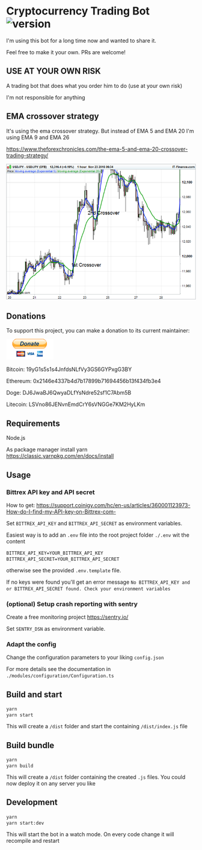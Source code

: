 # Cryptocurrency Trading Bot ![version](https://img.shields.io/badge/Version-2021.1.3-blue)
I'm using this bot for a long time now and wanted to share it. 


Feel free to make it your own. PRs are welcome!

## USE AT YOUR OWN RISK
A trading bot that does what you order him to do (use at your own risk)

I'm not responsible for anything

## EMA crossover strategy
It's using the ema crossover strategy. But instead of EMA 5 and EMA 20 I'm using EMA 9 and EMA 26

https://www.theforexchronicles.com/the-ema-5-and-ema-20-crossover-trading-strategy/

![EMA crossing strategy](ema-crossing.png)

## Donations

To support this project, you can make a donation to its current maintainer:

[![paypal](paypal.gif)](https://paypal.me/Saschb2b)

Bitcoin: 19yG1s5s1s4JnfdsNLfVy3GS6GYPxgG3BY

Ethereum: 0x2146e4337b4d7b17899b71694456b13f434fb3e4

Doge: DJ6JwaBJ6QwyaDLfYsNdre52sf1C7Abm5B

Litecoin: LSVno86JENvnEmdCrY6sVNGGe7KM2HyLKm

## Requirements
Node.js

As package manager install yarn https://classic.yarnpkg.com/en/docs/install

## Usage

### Bittrex API key and API secret
How to get: https://support.coinigy.com/hc/en-us/articles/360001123973-How-do-I-find-my-API-key-on-Bittrex-com-

Set `BITTREX_API_KEY` and `BITTREX_API_SECRET` as environment variables.

Easiest way is to add an `.env` file into the root project folder `./.env` wit the content
```
BITTREX_API_KEY=YOUR_BITTREX_API_KEY
BITTREX_API_SECRET=YOUR_BITTREX_API_SECRET
```
otherwise see the provided `.env.template` file.

If no keys were found you'll get an error message `No BITTREX_API_KEY and or BITTREX_API_SECRET found. Check your environment variables`

### (optional) Setup crash reporting with sentry
Create a free monitoring project https://sentry.io/

Set `SENTRY_DSN` as environment variable.

### Adapt the config
Change the configuration parameters to your liking `config.json`

For more details see the documentation in `./modules/configuration/Configuration.ts`

## Build and start
```
yarn
yarn start
```

This will create a `/dist` folder and start the containing `/dist/index.js` file

## Build bundle
```
yarn
yarn build
```

This will create a `/dist` folder containing the created `.js` files. You could now deploy it on any server you like

## Development
```
yarn
yarn start:dev
```

This will start the bot in a watch mode. On every code change it will recompile and restart

